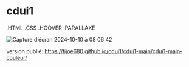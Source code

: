 # cdui1

.HTML
.CSS
.HOOVER
.PARALLAXE

![Capture d’écran 2024-10-10 à 08 06 42](https://github.com/user-attachments/assets/03b3d0ac-c3ee-4a0a-8b57-34b29105810c)


version publié: https://tijoe680.github.io/cdui1/cdui1-main/cdui1-main-couleur/
